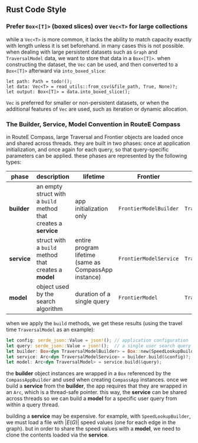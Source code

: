 ## Rust Code Style

### Prefer `Box<[T]>` (boxed slices) over `Vec<T>` for large collections

while a `Vec<T>` is more common, it lacks the ability to match capacity exactly with length unless it is set beforehand. in many cases this is not possible. when dealing with large persistent datasets such as `Graph` and `TraversalModel` data, we want to store that data in a `Box<[T]>`. when constructing the dataset, the `Vec` can be used, and then converted to a `Box<[T]>` afterward via `into_boxed_slice`:

```ignore
let path: Path = todo!();
let data: Vec<T> = read_utils::from_csv(&file_path, True, None)?;
let output: Box<[T]> = data.into_boxed_slice();
```

`Vec` is preferred for smaller or non-persistent datasets, or when the additional features of `Vec` are used, such as iteration or dynamic allocation.

### The Builder, Service, Model Convention in RouteE Compass

in RouteE Compass, large Traversal and Frontier objects are loaded once and shared across threads. 
they are built in two phases: once at application initialization, and once again for each query, so that query-specific parameters can be applied.
these phases are represented by the following types:

phase | description | lifetime | Frontier | Traversal
--- | --- | --- | --- | ---
**builder** | an empty struct with a `build` method that creates a **service** | app initialization only | `FrontierModelBuilder` | `TraversalModelBuilder`
**service** | struct with a `build` method that creates a **model** | entire program lifetime (same as CompassApp instance) | `FrontierModelService` | `TraversalModelService`
**model** | object used by the search algorithm | duration of a single query  | `FrontierModel` | `TraversalModel`

when we apply the `build` methods, we get these results (using the travel time `TraversalModel` as an example):

```rust
let config: serde_json::Value = json!(); // application configuration
let query: serde_json::Value = json!();  // a single user search query
let builder: Box<dyn TraversalModelBuilder> = Box::new(SpeedLookupBuilder {});
let service: Arc<dyn TraversalModelService> = builder.build(&config)?;
let model: Arc<dyn TraversalModel> = service.build(&query);
```

the **builder** object instances are wrapped in a `Box` referenced by the `CompassAppBuilder` and used when creating `CompassApp` instances. once we build a **service** from the **builder**, the app requires that they are wrapped in an `Arc`, which is a thread-safe pointer. this way, the **service** can be shared across threads so we can build a **model** for a specific user query from within a query thread.

building a **service** may be expensive. for example, with `SpeedLookupBuilder`, we must load a file with $|E(G)|$ speed values (one for each edge in the graph). but in order to share the speed values with a **model**, we need to clone the contents loaded via the **service**. 

